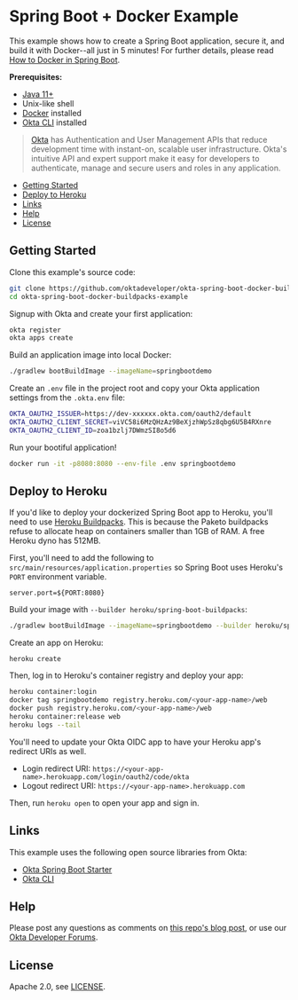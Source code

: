 # Spring Boot + Docker Example

This example shows how to create a Spring Boot application, secure it, and build it with Docker--all just in 5 minutes! For further details, please read [How to Docker in Spring Boot][article].

**Prerequisites:**

* [Java 11+][java11]
* Unix-like shell
* [Docker][install-docker] installed
* [Okta CLI][okta-cli] installed

> [Okta](https://developer.okta.com/) has Authentication and User Management APIs that reduce development time with instant-on, scalable user infrastructure. Okta's intuitive API and expert support make it easy for developers to authenticate, manage and secure users and roles in any application.

* [Getting Started](#getting-started)
* [Deploy to Heroku](#deploy-to-heroku)
* [Links](#links)
* [Help](#help)
* [License](#license)

## Getting Started

Clone this example's source code:

```bash
git clone https://github.com/oktadeveloper/okta-spring-boot-docker-buildpacks-example.git
cd okta-spring-boot-docker-buildpacks-example
```

Signup with Okta and create your first application:

```bash
okta register
okta apps create
```

Build an application image into local Docker:

```sh
./gradlew bootBuildImage --imageName=springbootdemo
```

Create an `.env` file in the project root and copy your Okta application settings from the `.okta.env` file:

```sh
OKTA_OAUTH2_ISSUER=https://dev-xxxxxx.okta.com/oauth2/default
OKTA_OAUTH2_CLIENT_SECRET=viVC58i6MzQHzAz9BeXjzhWpSz8qbg6U5B4RXnre
OKTA_OAUTH2_CLIENT_ID=zoa1bzlj7DWmzSI8o5d6
```

Run your bootiful application!

```sh
docker run -it -p8080:8080 --env-file .env springbootdemo 
```

## Deploy to Heroku

If you'd like to deploy your dockerized Spring Boot app to Heroku, you'll need to use [Heroku Buildpacks](https://jkutner.github.io/2020/05/19/spring-boot-buildpacks.html). This is because the Paketo buildpacks refuse to allocate heap on containers smaller than 1GB of RAM. A free Heroku dyno has 512MB.

First, you'll need to add the following to `src/main/resources/application.properties` so Spring Boot uses Heroku's `PORT` environment variable.

```properties
server.port=${PORT:8080}
```

Build your image with `--builder heroku/spring-boot-buildpacks`:

```sh
./gradlew bootBuildImage --imageName=springbootdemo --builder heroku/spring-boot-buildpacks
```

Create an app on Heroku:

```shell
heroku create
```

Then, log in to Heroku's container registry and deploy your app:

```sh
heroku container:login
docker tag springbootdemo registry.heroku.com/<your-app-name>/web
docker push registry.heroku.com/<your-app-name>/web
heroku container:release web
heroku logs --tail
```

You'll need to update your Okta OIDC app to have your Heroku app's redirect URIs as well.

- Login redirect URI: `https://<your-app-name>.herokuapp.com/login/oauth2/code/okta`
- Logout redirect URI: `https://<your-app-name>.herokuapp.com`

Then, run `heroku open` to open your app and sign in.

## Links

This example uses the following open source libraries from Okta:

* [Okta Spring Boot Starter](https://github.com/okta/okta-spring-boot)
* [Okta CLI](https://github.com/okta/okta-cli)

## Help

Please post any questions as comments on [this repo's blog post][article], or use our [Okta Developer Forums](https://devforum.okta.com/).

## License
Apache 2.0, see [LICENSE](LICENSE).

[article]: http://developer.okta.com/blog/2020/12/28/spring-boot-docker
[okta-cli]: https://github.com/okta/okta-cli
[install-docker]: https://docs.docker.com/get-docker/
[java11]: https://adoptopenjdk.net/


